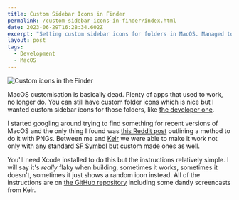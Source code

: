 ```yaml
---
title: Custom Sidebar Icons in Finder
permalink: /custom-sidebar-icons-in-finder/index.html
date: 2023-06-29T16:28:34.602Z
excerpt: "Setting custom sidebar icons for folders in MacOS. Managed to get this working with a lot of trial and error"
layout: post
tags:
  - Development
  - MacOS
---
```


![Custom icons in the Finder](https://rknightuk.s3.amazonaws.com/site/custom-icons.png)

MacOS customisation is basically dead. Plenty of apps that used to work, no longer do. You can still have custom folder icons which is nice but I wanted custom sidebar icons for those folders, like [the developer one](https://rknight.me/micro/110615734381939778/). 

I started googling around trying to find something for recent versions of MacOS and the only thing I found was [this Reddit post](https://www.reddit.com/r/mac/comments/seig87/how_to_make_custom_finder_sidebar_icons_big_sur/) outlining a method to do it with PNGs. Between me and [Keir](https://www.keiransell.com) we were able to make it work not only with any standard [SF Symbol](https://developer.apple.com/sf-symbols/) but custom made ones as well.

You'll need Xcode installed to do this but the instructions relatively simple. I will say it's _really_ flaky when building, sometimes it works, sometimes it doesn't, sometimes it just shows a random icon instead. All of the instructions are on [the GitHub repository](https://github.com/rknightuk/custom-finder-sidebar-icons) including some dandy screencasts from Keir.